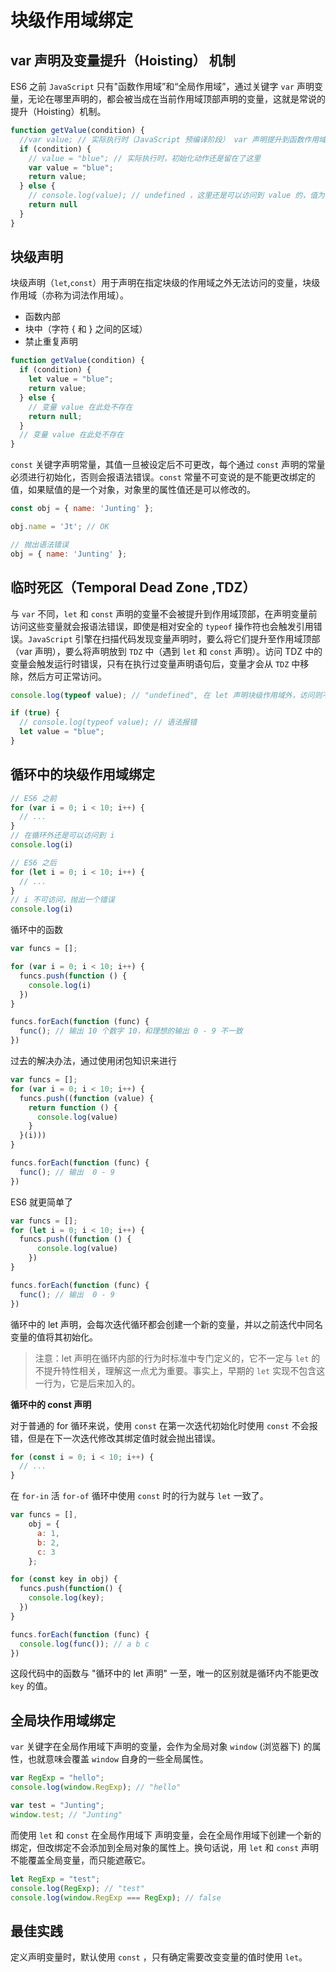 # 块级作用域绑定

## var 声明及变量提升（Hoisting） 机制

ES6 之前 `JavaScript` 只有"函数作用域”和“全局作用域”，通过关键字 `var` 声明变量，无论在哪里声明的，都会被当成在当前作用域顶部声明的变量，这就是常说的提升（Hoisting）机制。

```javascript
function getValue(condition) {
  //var value; // 实际执行时（JavaScript 预编译阶段） var 声明提升到函数作用域顶部
  if (condition) {
    // value = "blue"; // 实际执行时，初始化动作还是留在了这里
    var value = "blue";
    return value;
  } else {
    // console.log(value); // undefined ，这里还是可以访问到 value 的，值为 undefined
    return null
  }
}
```

## 块级声明

块级声明（`let`,`const`）用于声明在指定块级的作用域之外无法访问的变量，块级作用域（亦称为词法作用域）。

* 函数内部
* 块中（字符 { 和 } 之间的区域）
* 禁止重复声明

```javascript
function getValue(condition) {
  if (condition) {
    let value = "blue";
    return value;
  } else {
    // 变量 value 在此处不存在
    return null;
  }
  // 变量 value 在此处不存在
}
```

`const` 关键字声明常量，其值一旦被设定后不可更改，每个通过 `const` 声明的常量必须进行初始化，否则会报语法错误。`const` 常量不可变说的是不能更改绑定的值，如果赋值的是一个对象，对象里的属性值还是可以修改的。

```javascript
const obj = { name: 'Junting' };

obj.name = 'Jt'; // OK

// 抛出语法错误
obj = { name: 'Junting' };
```

## 临时死区（Temporal Dead Zone ,TDZ）

与 `var` 不同，`let` 和 `const` 声明的变量不会被提升到作用域顶部，在声明变量前访问这些变量就会报语法错误，即使是相对安全的 `typeof` 操作符也会触发引用错误。`JavaScript`  引擎在扫描代码发现变量声明时，要么将它们提升至作用域顶部（var 声明），要么将声明放到 `TDZ` 中（遇到 `let` 和 `const` 声明）。访问 TDZ 中的变量会触发运行时错误，只有在执行过变量声明语句后，变量才会从 `TDZ` 中移除，然后方可正常访问。

```javascript
console.log(typeof value); // "undefined", 在 let 声明块级作用域外，访问则不会报错

if (true) {
  // console.log(typeof value); // 语法报错
  let value = "blue";
}
```

## 循环中的块级作用域绑定

```javascript
// ES6 之前
for (var i = 0; i < 10; i++) {
  // ...
}
// 在循环外还是可以访问到 i
console.log(i)

// ES6 之后
for (let i = 0; i < 10; i++) {
  // ...
}
// i 不可访问，抛出一个错误
console.log(i)
```

循环中的函数

```javascript
var funcs = [];

for (var i = 0; i < 10; i++) {
  funcs.push(function () {
    console.log(i)
  })
}

funcs.forEach(function (func) {
  func(); // 输出 10 个数字 10，和理想的输出 0 - 9 不一致
})
```

过去的解决办法，通过使用闭包知识来进行

```javascript
var funcs = [];
for (var i = 0; i < 10; i++) {
  funcs.push((function (value) {
    return function () {
      console.log(value)
    }
  }(i)))
}

funcs.forEach(function (func) {
  func(); // 输出  0 - 9
})
```

ES6 就更简单了

```javascript
var funcs = [];
for (let i = 0; i < 10; i++) {
  funcs.push((function () {
      console.log(value)
    })
}

funcs.forEach(function (func) {
  func(); // 输出  0 - 9
})
```

循环中的 let 声明，会每次迭代循环都会创建一个新的变量，并以之前迭代中同名变量的值将其初始化。

> 注意：let 声明在循环内部的行为时标准中专门定义的，它不一定与 `let` 的不提升特性相关，理解这一点尤为重要。事实上，早期的 `let` 实现不包含这一行为，它是后来加入的。

**循环中的 const 声明**

对于普通的 for 循环来说，使用 `const` 在第一次迭代初始化时使用 `const` 不会报错，但是在下一次迭代修改其绑定值时就会抛出错误。

```javascript
for (const i = 0; i < 10; i++) {
  // ...
}
```

在 `for-in` 活 `for-of`  循环中使用 `const` 时的行为就与 `let` 一致了。

```javascript
var funcs = [],
    obj = {
      a: 1,
      b: 2,
      c: 3
    };

for (const key in obj) {
  funcs.push(function() {
    console.log(key);
  })
}

funcs.forEach(function (func) {
  console.log(func()); // a b c
})
```

这段代码中的函数与 "循环中的 let 声明" 一至，唯一的区别就是循环内不能更改 `key` 的值。

## 全局块作用域绑定

`var` 关键字在全局作用域下声明的变量，会作为全局对象 `window` (浏览器下) 的属性，也就意味会覆盖 `window` 自身的一些全局属性。

```javascript
var RegExp = "hello";
console.log(window.RegExp); // "hello"

var test = "Junting";
window.test; // "Junting"
```

而使用 `let` 和 `const` 在全局作用域下 声明变量，会在全局作用域下创建一个新的绑定，但改绑定不会添加到全局对象的属性上。换句话说，用 `let` 和 `const` 声明不能覆盖全局变量，而只能遮蔽它。

```javascript
let RegExp = "test";
console.log(RegExp); // "test"
console.log(window.RegExp === RegExp); // false
```

## 最佳实践

定义声明变量时，默认使用 `const` ，只有确定需要改变变量的值时使用 `let`。
